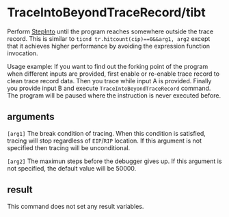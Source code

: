 # TraceIntoBeyondTraceRecord/tibt

Perform [StepInto](StepInto.md) until the program reaches somewhere outside the trace record. This is similar to `ticnd tr.hitcount(cip)==0&&arg1, arg2` except that it achieves higher performance by avoiding the expression function invocation.

Usage example: If you want to find out the forking point of the program when different inputs are provided, first enable or re-enable trace record to clean trace record data.
Then you trace while input A is provided. Finally you provide input B and execute `TraceIntoBeyondTraceRecord` command. The program will be paused where the instruction is never executed before.

## arguments

`[arg1]` The break condition of tracing. When this condition is satisfied, tracing will stop regardless of `EIP`/`RIP` location. If this argument is not specified then tracing will be unconditional.

`[arg2]` The maximun steps before the debugger gives up. If this argument is not specified, the default value will be 50000.

## result

This command does not set any result variables.

